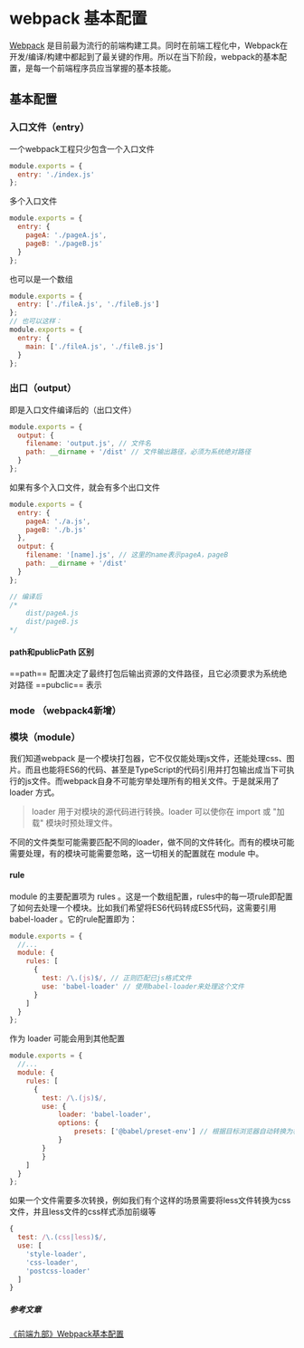 # webpack 基本配置

[Webpack](https://webpack.js.org/) 是目前最为流行的前端构建工具。同时在前端工程化中，Webpack在开发/编译/构建中都起到了最关键的作用。所以在当下阶段，webpack的基本配置，是每一个前端程序员应当掌握的基本技能。

## 基本配置

### 入口文件（entry）

一个webpack工程只少包含一个入口文件

```javascript
module.exports = {
  entry: './index.js'
};
```

多个入口文件

```javascript
module.exports = {
  entry: {
    pageA: './pageA.js',
    pageB: './pageB.js'
  }
};
```

也可以是一个数组

```javascript
module.exports = {
  entry: ['./fileA.js', './fileB.js']
};
// 也可以这样：
module.exports = {
  entry: {
    main: ['./fileA.js', './fileB.js']
  }
};
```

### 出口（output）

即是入口文件编译后的（出口文件）

```javascript
module.exports = {
  output: {
    filename: 'output.js', // 文件名
    path: __dirname + '/dist' // 文件输出路径，必须为系统绝对路径
  }
};
```

如果有多个入口文件，就会有多个出口文件

```javascript
module.exports = {
  entry: {
    pageA: './a.js',
    pageB: './b.js'
  },
  output: {
    filename: '[name].js', // 这里的name表示pageA，pageB
    path: __dirname + '/dist'
  }
};

// 编译后
/*
    dist/pageA.js
    dist/pageB.js
*/
```

#### path和publicPath 区别

==path== 配置决定了最终打包后输出资源的文件路径，且它必须要求为系统绝对路径
==pubclic== 表示

### mode （webpack4新增）

### 模块（module）

我们知道webpack 是一个模块打包器，它不仅仅能处理js文件，还能处理css、图片。而且也能将ES6的代码、甚至是TypeScript的代码引用并打包输出成当下可执行的js文件。而webpack自身不可能穷举处理所有的相关文件。于是就采用了 loader 方式。

> loader 用于对模块的源代码进行转换。loader 可以使你在 import 或 "加载" 模块时预处理文件。

不同的文件类型可能需要匹配不同的loader，做不同的文件转化。而有的模块可能需要处理，有的模块可能需要忽略，这一切相关的配置就在 module 中。

#### rule

module 的主要配置项为 rules 。这是一个数组配置，rules中的每一项rule即配置了如何去处理一个模块。比如我们希望将ES6代码转成ES5代码，这需要引用 babel-loader 。它的rule配置即为：

```javascript
module.exports = {
  //...
  module: {
    rules: [
      {
        test: /\.(js)$/, // 正则匹配已js格式文件
        use: 'babel-loader' // 使用babel-loader来处理这个文件
      }
    ]
  }
};
```

作为 loader 可能会用到其他配置

```javascript
module.exports = {
  //...
  module: {
    rules: [
      {
        test: /\.(js)$/,
        use: {
            loader: 'babel-loader',
            options: {
                presets: ['@babel/preset-env'] // 根据目标浏览器自动转换为相应es5代码
            }
        }
        }
    ]
  }
};
```

如果一个文件需要多次转换，例如我们有个这样的场景需要将less文件转换为css文件，并且less文件的css样式添加前缀等

```javascript
{
  test: /\.(css|less)$/,
  use: [
    'style-loader',
    'css-loader',
    'postcss-loader'
  ]
}
```

##### 参考文章

[《前端九部》Webpack基本配置](https://www.yuque.com/fe9/basic/fnvdeu)